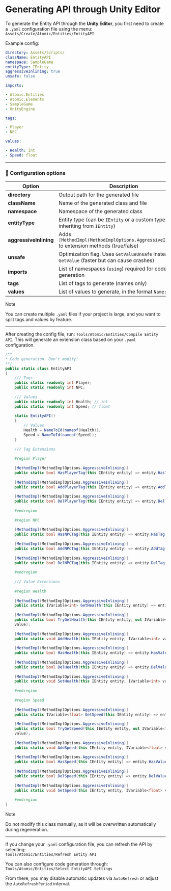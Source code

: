 # Generating API through Unity Editor

To generate the Entity API through the **Unity Editor**, you first need to create a `.yaml` configuration file using the
menu: `Assets/Create/Atomic/Entities/EntityAPI`

Example config:

```yaml
directory: Assets/Scripts/
className: EntityAPI
namespace: SampleGame
entityType: IEntity
aggressiveInlining: true
unsafe: false

imports:

- Atomic.Entities
- Atomic.Elements
- SampleGame
- UnityEngine

tags:

- Player
- NPC

values:

- Health: int
- Speed: float
```

---

### 📑 Configuration options

| Option                 | Description                                                                                   | Default   |
|------------------------|-----------------------------------------------------------------------------------------------|-----------|
| **directory**          | Output path for the generated file                                                            | –         |
| **className**          | Name of the generated class and file                                                          | –         |
| **namespace**          | Namespace of the generated class                                                              | –         |
| **entityType**         | Entity type (can be `IEntity` or a custom type inheriting from `IEntity`)                     | `IEntity` |
| **aggressiveInlining** | Adds `[MethodImpl(MethodImplOptions.AggressiveInlining)]` to extension methods (true/false)   | `false`   |
| **unsafe**             | Optimization flag. Uses `GetValueUnsafe` instead of `GetValue` (faster but can cause crashes) | `false`   |
| **imports**            | List of namespaces (`using`) required for code generation                                     | –         |
| **tags**               | List of tags to generate (names only)                                                         | –         |
| **values**             | List of values to generate, in the format `Name: Type`                                        | –         |

> [!NOTE]  
> You can create multiple `.yaml` files if your project is large, and you want to split tags and values by feature.

---

After creating the config file, run: `Tools/Atomic/Entities/Compile Entity API`. This will generate an extension class based on your `.yaml` configuration.

```csharp
/**
* Code generation. Don't modify!
**/
public static class EntityAPI
{
    /// Tags
    public static readonly int Player;
    public static readonly int NPC;
  
    /// Values
    public static readonly int Health; // int
    public static readonly int Speed; // float
  
    static EntityAPI()
    {
        // Values
        Health = NameToId(nameof(Health));
        Speed = NameToId(nameof(Speed));
    }
  
    /// Tag Extensions
  
    #region Player
  
    [MethodImpl(MethodImplOptions.AggressiveInlining)]
    public static bool HasPlayerTag(this IEntity entity) => entity.HasTag(Player);
  
    [MethodImpl(MethodImplOptions.AggressiveInlining)]
    public static bool AddPlayerTag(this IEntity entity) => entity.AddTag(Player);
  
    [MethodImpl(MethodImplOptions.AggressiveInlining)]
    public static bool DelPlayerTag(this IEntity entity) => entity.DelTag(Player);
  
    #endregion
  
    #region NPC
  
    [MethodImpl(MethodImplOptions.AggressiveInlining)]
    public static bool HasNPCTag(this IEntity entity) => entity.HasTag(NPC);
  
    [MethodImpl(MethodImplOptions.AggressiveInlining)]
    public static bool AddNPCTag(this IEntity entity) => entity.AddTag(NPC);
  
    [MethodImpl(MethodImplOptions.AggressiveInlining)]
    public static bool DelNPCTag(this IEntity entity) => entity.DelTag(NPC);
  
    #endregion
  
    /// Value Extensions
  
    #region Health
  
    [MethodImpl(MethodImplOptions.AggressiveInlining)]
    public static IVariable<int> GetHealth(this IEntity entity) => entity.GetValue<IVariable<int>>(Health);
  
    [MethodImpl(MethodImplOptions.AggressiveInlining)]
    public static bool TryGetHealth(this IEntity entity, out IVariable<int> value) => entity.TryGetValue(Health, out
    value);
  
    [MethodImpl(MethodImplOptions.AggressiveInlining)]
    public static void AddHealth(this IEntity entity, IVariable<int> value) => entity.AddValue(Health, value);
  
    [MethodImpl(MethodImplOptions.AggressiveInlining)]
    public static bool HasHealth(this IEntity entity) => entity.HasValue(Health);
  
    [MethodImpl(MethodImplOptions.AggressiveInlining)]
    public static bool DelHealth(this IEntity entity) => entity.DelValue(Health);
  
    [MethodImpl(MethodImplOptions.AggressiveInlining)]
    public static void SetHealth(this IEntity entity, IVariable<int> value) => entity.SetValue(Health, value);
  
    #endregion
  
    #region Speed
  
    [MethodImpl(MethodImplOptions.AggressiveInlining)]
    public static IVariable<float> GetSpeed(this IEntity entity) => entity.GetValue<IVariable<float>>(Speed);
  
    [MethodImpl(MethodImplOptions.AggressiveInlining)]
    public static bool TryGetSpeed(this IEntity entity, out IVariable<float> value) => entity.TryGetValue(Speed, out
    value);
  
    [MethodImpl(MethodImplOptions.AggressiveInlining)]
    public static void AddSpeed(this IEntity entity, IVariable<float> value) => entity.AddValue(Speed, value);
  
    [MethodImpl(MethodImplOptions.AggressiveInlining)]
    public static bool HasSpeed(this IEntity entity) => entity.HasValue(Speed);
  
    [MethodImpl(MethodImplOptions.AggressiveInlining)]
    public static bool DelSpeed(this IEntity entity) => entity.DelValue(Speed);
  
    [MethodImpl(MethodImplOptions.AggressiveInlining)]
    public static void SetSpeed(this IEntity entity, IVariable<float> value) => entity.SetValue(Speed, value);
  
    #endregion
}
```

> [!NOTE]  
> Do not modify this class manually, as it will be overwritten automatically during regeneration.

---

If you change your `.yaml` configuration file, you can refresh the API by selecting:  
`Tools/Atomic/Entities/Refresh Entity API`

You can also configure code generation through:  
`Tools/Atomic/Entities/Select EntityAPI Settings`

From there, you may disable automatic updates via `AutoRefresh` or adjust the `AutoRefreshPeriod` interval.
